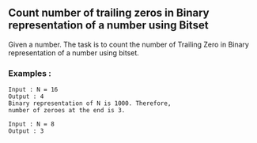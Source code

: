 ## Count number of trailing zeros in Binary representation of a number using Bitset
Given a number. The task is to count the number of Trailing Zero in Binary representation of a number using bitset.

### Examples :

```
Input : N = 16
Output : 4
Binary representation of N is 1000. Therefore,
number of zeroes at the end is 3.

Input : N = 8
Output : 3
```
